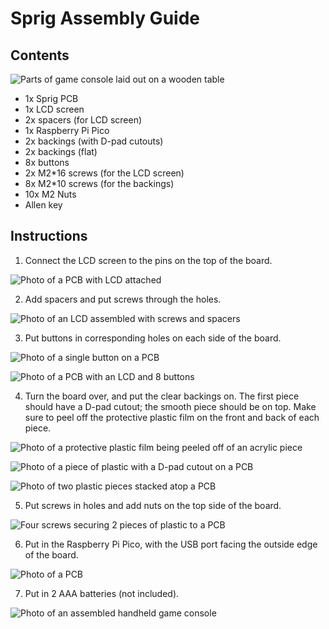 # Sprig Assembly Guide

## Contents

![Parts of game console laid out on a wooden table](https://cloud-6po09tv9d-hack-club-bot.vercel.app/4everything.jpg)

- 1x Sprig PCB
- 1x LCD screen
- 2x spacers (for LCD screen)
- 1x Raspberry Pi Pico
- 2x backings (with D-pad cutouts)
- 2x backings (flat)
- 8x buttons
- 2x M2\*16 screws (for the LCD screen)
- 8x M2\*10 screws (for the backings)
- 10x M2 Nuts
- Allen key

## Instructions

1. Connect the LCD screen to the pins on the top of the board.

![Photo of a PCB with LCD attached](https://cloud-6po09tv9d-hack-club-bot.vercel.app/2lcd-no-spacers.jpg)

2. Add spacers and put screws through the holes.

![Photo of an LCD assembled with screws and spacers](https://cloud-6po09tv9d-hack-club-bot.vercel.app/1screws-through-spacers.jpg)

3. Put buttons in corresponding holes on each side of the board.

![Photo of a single button on a PCB](https://cloud-6po09tv9d-hack-club-bot.vercel.app/0singlebutton.jpg)

![Photo of a PCB with an LCD and 8 buttons](https://cloud-obltnnp51-hack-club-bot.vercel.app/5all-buttons.jpg)

4. Turn the board over, and put the clear backings on. The first piece should have a D-pad cutout; the smooth piece should be on top. Make sure to peel off the protective plastic film on the front and back of each piece.

![Photo of a protective plastic film being peeled off of an acrylic piece](https://cloud-6po09tv9d-hack-club-bot.vercel.app/3peel-plastic.jpg)

![Photo of a piece of plastic with a D-pad cutout on a PCB](https://cloud-obltnnp51-hack-club-bot.vercel.app/4backing1.jpg)

![Photo of two plastic pieces stacked atop a PCB](https://cloud-obltnnp51-hack-club-bot.vercel.app/3backing2.jpg)

5. Put screws in holes and add nuts on the top side of the board.

![Four screws securing 2 pieces of plastic to a PCB](https://cloud-obltnnp51-hack-club-bot.vercel.app/2backing-withscrews.jpg)

6. Put in the Raspberry Pi Pico, with the USB port facing the outside edge of the board.

![Photo of a PCB](https://cloud-obltnnp51-hack-club-bot.vercel.app/0pico.jpg)

7. Put in 2 AAA batteries (not included).

![Photo of an assembled handheld game console](https://cloud-93zuth77c-hack-club-bot.vercel.app/0img_1613.jpg)
